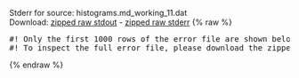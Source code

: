 Stderr for source:  histograms.md_working_11.dat   
Download: [zipped raw stdout](histograms.md_working_11.dat.plumed_master.stdout.txt.zip) - [zipped raw stderr](histograms.md_working_11.dat.plumed_master.stderr.txt.zip) 
{% raw %}
<pre>
#! Only the first 1000 rows of the error file are shown below
#! To inspect the full error file, please download the zipped raw stderr file above
</pre>
{% endraw %}
